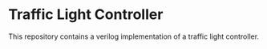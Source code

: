 # Traffic Light Controller
 This repository contains a verilog implementation of a traffic light controller.
